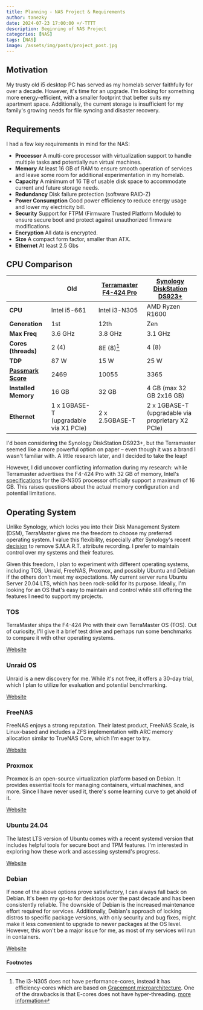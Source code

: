 ```yaml
---
title: Planning - NAS Project & Requirements
author: tanezky
date: 2024-07-23 17:00:00 +/-TTTT
description: Beginning of NAS Project
categories: [NAS]
tags: [NAS]
image: /assets/img/posts/project_post.jpg
---
```


## Motivation

My trusty old i5 desktop PC has served as my homelab server faithfully for over a decade. However, it's time for an upgrade. I'm looking for something more energy-efficient, with a smaller footprint that better suits my apartment space. Additionally, the current storage is insufficient for my family's growing needs for file syncing and disaster recovery.

## Requirements

I had a few key requirements in mind for the NAS:

- **Processor** A multi-core processor with virtualization support to handle multiple tasks and potentially run virtual machines.
- **Memory** At least 16 GB of RAM to ensure smooth operation of services and leave some room for additional experimentation in my homelab.
- **Capacity** A minimum of 16 TB of usable disk space to accommodate current and future storage needs.
- **Redundancy** Disk failure protection (software RAID-Z)
- **Power Consumption** Good power efficiency to reduce energy usage and lower my electricity bill.
- **Security** Support for FTPM (Firmware Trusted Platform Module) to ensure secure boot and protect against unauthorized firmware modifications.
- **Encryption** All data is encrypted.
- **Size** A compact form factor, smaller than ATX.
- **Ethernet** At least 2.5 Gbs

## CPU Comparison

|               | Old           | [Terramaster F4-424 Pro](https://www.terra-master.com/global/f4-424-pro.html)    | [Synology DiskStation DS923+](https://www.synology.com/en-us/products/DS923+) |
| ---           | ---           | ---                       | --- |
| **CPU**       | Intel i5-661  | Intel i3-N305             | AMD Ryzen R1600 |
| **Generation**| 1st           | 12th                      | Zen |
| **Max Freq**  | 3.6 GHz       | 3.8 GHz                   | 3.1 GHz |
| **Cores (threads)**| 2 (4)      | 8E (8)[^fn1]            | 4 (8)            
| **TDP**       | 87 W          | 15 W                      | 25 W |
| [**Passmark Score**](https://www.cpubenchmark.net/compare/769vs5213vs5117/Intel-i5-661-vs-Intel-i3-N305-vs-AMD-Ryzen-Embedded-R1600) | 2469     | 10055                     | 3365 |
| **Installed Memory**    | 16 GB         | 32 GB                     | 4 GB (max 32 GB 2x16 GB) |
| **Ethernet**    | 1 x 1GBASE-T <br>(upgradable via X1 PCIe)  | 2 x 2.5GBASE-T      | 2 x 1GBASE-T<br>(upgradable via proprietary X2 PCIe) | 

I'd been considering the Synology DiskStation DS923+, but the Terramaster seemed like a more powerful option on paper – even though it was a brand I wasn't familiar with. A little research later, and I decided to take the leap! 

However, I did uncover conflicting information during my research: while Terramaster advertises the F4-424 Pro with 32 GB of memory, Intel's [specifications](https://www.intel.com/content/www/us/en/products/sku/231805/intel-core-i3n305-processor-6m-cache-up-to-3-80-ghz/specifications.html) for the i3-N305 processor officially support a maximum of 16 GB. This raises questions about the actual memory configuration and potential limitations.


## Operating System
Unlike Synology, which locks you into their Disk Management System (DSM), TerraMaster gives me the freedom to choose my preferred operating system. I value this flexibility, especially after Synology's recent [decision](https://www.synology.com/en-us/releaseNote/StorageManager) to remove S.M.A.R.T. attribute recording. I prefer to maintain control over my systems and their features.

Given this freedom, I plan to experiment with different operating systems, including TOS, Unraid, FreeNAS, Proxmox, and possibly Ubuntu and Debian if the others don't meet my expectations. My current server runs Ubuntu Server 20.04 LTS, which has been rock-solid for its purpose. Ideally, I'm looking for an OS that's easy to maintain and control while still offering the features I need to support my projects.

### TOS
TerraMaster ships the F4-424 Pro with their own TerraMaster OS (TOS). Out of curiosity, I'll give it a brief test drive and perhaps run some benchmarks to compare it with other operating systems.

[Website](https://www.terra-master.com/global/alltos/)

### Unraid OS
Unraid is a new discovery for me. While it's not free, it offers a 30-day trial, which I plan to utilize for evaluation and potential benchmarking.

[Website](https://unraid.net/product)

### FreeNAS
FreeNAS enjoys a strong reputation. Their latest product, FreeNAS Scale, is Linux-based and includes a ZFS implementation with ARC memory allocation similar to TrueNAS Core, which I'm eager to try.

[Website](https://www.truenas.com/docs/scale/24.04/gettingstarted/scalereleasenotes/#24042-changelog)

### Proxmox
Proxmox is an open-source virtualization platform based on Debian. It provides essential tools for managing containers, virtual machines, and more. Since I have never used it, there's some learning curve to get ahold of it.

[Website](https://www.proxmox.com/en/proxmox-virtual-environment/features)

### Ubuntu 24.04
The latest LTS version of Ubuntu comes with a recent systemd version that includes helpful tools for secure boot and TPM features. I'm interested in exploring how these work and assessing systemd's progress.

[Website](https://ubuntu.com/server)

### Debian
If none of the above options prove satisfactory, I can always fall back on Debian. It's been my go-to for desktops over the past decade and has been consistently reliable. The downside of Debian is the increased maintenance effort required for services. Additionally, Debian's approach of locking distros to specific package versions, with only security and bug fixes, might make it less convenient to upgrade to newer packages at the OS level. However, this won't be a major issue for me, as most of my services will run in containers.

[Website](https://www.debian.org/News/2023/20230610)


#### Footnotes
[^fn1]: The i3-N305 does not have performance-cores, instead it has efficiency-cores which are based on [Gracemont microarchitecture](https://en.wikipedia.org/wiki/Gracemont_(microarchitecture)). One of the drawbacks is that E-cores does not have hyper-threading. [more information](https://www.assured-systems.com/faq/what-is-the-difference-between-p-core-and-e-core-processors/)
